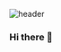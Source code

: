 ![header](https://capsule-render.vercel.app/api?type=waving&color=0:003366,100:b3d9ff&height=230&section=header&text=Moka+Devel&fontAlign=70&fontAlignY=40&fontSize=60&fontColor=ffffff)

### Hi there 👋

<!--
**qnwnen22/qnwnen22** is a ✨ _special_ ✨ repository because its `README.md` (this file) appears on your GitHub profile.

Here are some ideas to get you started:

- 🔭 I’m currently working on ...
- 🌱 I’m currently learning ...
- 👯 I’m looking to collaborate on ...
- 🤔 I’m looking for help with ...
- 💬 Ask me about ...
- 📫 How to reach me: ...
- 😄 Pronouns: ...
- ⚡ Fun fact: ...
-->
